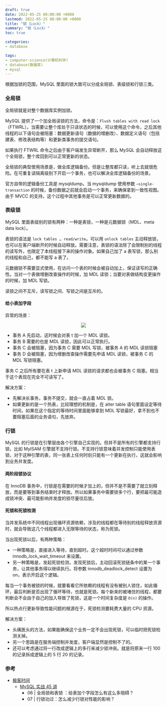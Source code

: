 ```yaml
---
draft: true
date: 2022-05-25 08:00:00 +0800
lastmod: 2022-05-25 08:00:00 +0800
title: "锁（Lock）"
summary: "锁（Lock）"
toc: true

categories:
- database

tags:
- computer-science(计算机科学)
- database(数据库)
- mysql
---
```


根据加锁的范围，MySQL 里面的锁大致可以分成全局锁、表级锁和行锁三类。

### 全局锁

全局锁就是对整个数据库实例加锁。

MySQL 提供了一个加全局读锁的方法，命令是：`Flush tables with read lock`（FTWRL）。当需要让整个库处于只读状态的时候，可以使用这个命令，之后其他线程的以下语句会被阻塞：数据更新语句（数据的增删改）、数据定义语句（包括建表、修改表结构等）和更新类事务的提交语句。

如果执行 FTWRL 命令之后由于客户端发生异常断开，那么 MySQL 会自动释放这个全局锁，整个库回到可以正常更新的状态。

全局锁的典型使用场景是，做全库逻辑备份。但是让整库都只读，听上去就很危险。在可重复读隔离级别下开启一个事务，也可以解决全库逻辑备份的场景。

官方自带的逻辑备份工具是 mysqldump。当 mysqldump 使用参数 `–single-transaction` 的时候，备份数据之前就会启动一个事务，来确保拿到一致性视图。由于 MVCC 的支持，这个过程中其他事务是可以正常更新数据的。

### 表级锁

MySQL 里面表级别的锁有两种：一种是表锁，一种是元数据锁（MDL、meta data lock）。

表锁的语法是 `lock tables … read/write`。可以用 `unlock tables` 主动释放锁，也可以在客户端断开的时候自动释放。需要注意，表锁的语法除了会限制别的线程的读写外，也限定了本线程接下来的操作对象。如果自己加了 a 表写锁，那么别的线程和自己，都不能写 a 表了。

元数据锁不需要显式使用，在访问一个表的时候会被自动加上，保证读写的正确性。当对一个表做增删改查操作的时候，加 MDL 读锁；当要对表做结构变更操作的时候，加 MDL 写锁。

读锁之间不互斥，读写锁之间、写锁之间是互斥的。

#### 给小表加字段

异常的场景：

<div style="text-align: center; margin: 5px auto">
<img src="/image/computer-science/database/mysql/lock_mdl_demo02.drawio.png">
</div>

- 事务 A 先启动，这时候会对表 t 加一个 MDL 读锁。
- 事务 B 需要的也是 MDL 读锁，因此可以正常执行。
- 事务 C 会被阻塞，因为事务 C 需要 MDL 写锁，被事务 A 的 MDL 读锁阻塞
- 事务 D 会被阻塞，因为增删改查操作需要先申请 MDL 读锁，被事务 C 的 MDL 写锁阻塞。

事务 C 之后所有要在表 t 上新申请 MDL 读锁的请求都也会被事务 C 阻塞。相当于这个表现在完全不可读写了。

解决方案：

- 先解决长事务，事务不提交，就会一直占着 MDL 锁。
- 如果更新的是一个热表，比较理想的机制是，在 alter table 语句里面设定等待时间，如果在这个指定的等待时间里面能够拿到 MDL 写锁最好，拿不到也不要阻塞后面的业务语句，先放弃。

### 行锁

MySQL 的行锁是在引擎层由各个引擎自己实现的。但并不是所有的引擎都支持行锁，比如 MyISAM 引擎就不支持行锁。不支持行锁意味着并发控制只能使用表锁，对于这种引擎的表，同一张表上任何时刻只能有一个更新在执行，这就会影响到业务并发度。

#### 两阶段锁协议

在 InnoDB 事务中，行锁是在需要的时候才加上的，但并不是不需要了就立刻释放，而是要等到事务结束时才释放。所以如果事务中需要锁多个行，要把最可能造成锁冲突、最可能影响并发度的锁尽量往后放。

#### 死锁和死锁检测

当并发系统中不同线程出现循环资源依赖，涉及的线程都在等待别的线程释放资源时，就会导致这几个线程都进入无限等待的状态，称为死锁。

当出现死锁以后，有两种策略：

- 一种策略是，直接进入等待，直到超时。这个超时时间可以通过参数 innodb_lock_wait_timeout 来设置。
- 另一种策略是，发起死锁检测，发现死锁后，主动回滚死锁链条中的某一个事务，让其他事务得以继续执行。将参数 innodb_deadlock_detect 设置为 on，表示开启这个逻辑。

每当一个事务被锁的时候，就要看看它所依赖的线程有没有被别人锁住，如此循环，最后判断是否出现了循环等待，也就是死锁。每个新来的被堵住的线程，都要判断会不会由于自己的加入导致了死锁，这是一个时间复杂度是 `O(n)` 的操作。

所以热点行更新导致性能问题的根源在于，死锁检测要耗费大量的 CPU 资源。

解决方案：

- 头痛医头的方法，如果能确保这个业务一定不会出现死锁，可以临时把死锁检测关掉。
- 另一个思路是在服务端控制并发度，客户端显然是控制不了的。
- 还可以考虑通过将一行改成逻辑上的多行来减少锁冲突。就是将原来一行 100 的记录拆成逻辑上的 5 行 20 的记录。

### 参考

- [极客时间](https://time.geekbang.org/)
  - [MySQL 实战 45 讲](https://time.geekbang.org/column/intro/100020801?tab=catalog)
    - 06 | 全局锁和表锁 ：给表加个字段怎么有这么多阻碍？
    - 07 | 行锁功过：怎么减少行锁对性能的影响？
